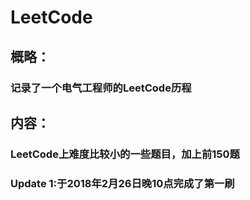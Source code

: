 # LeetCode

## 概略：
### 记录了一个电气工程师的LeetCode历程

## 内容：
### LeetCode上难度比较小的一些题目，加上前150题


### Update 1:于2018年2月26日晚10点完成了第一刷
